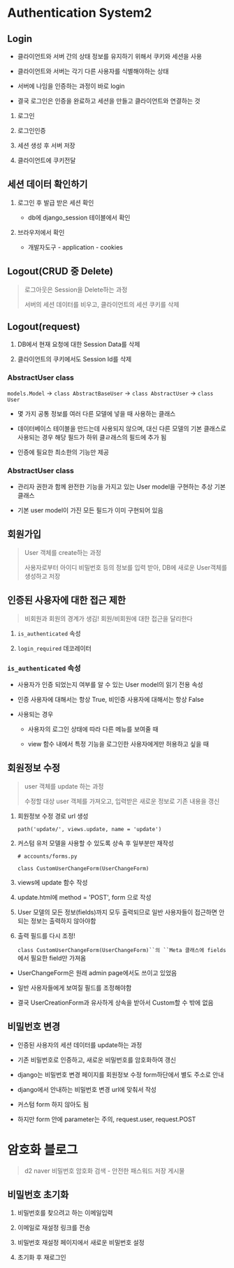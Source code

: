 # Authentication System2

## Login

- 클라이언트와 서버 간의 상태 정보를 유지하기 위해서 쿠키와 세션을 사용

- 클라이언트와 서버는 각기 다른 사용자를 식별해야하는 상태

- 서버에 나임을 인증하는 과정이 바로 login

- 결국 로그인은 인증을 완료하고 세션을 만들고 클라이언트와 연결하는 것
1. 로그인

2. 로그인인증

3. 세션 생성 후 서버 저장

4. 클라이언트에 쿠키전달



## 세션 데이터 확인하기

1. 로그인 후 발급 받은 세션 확인
   
   - db에 django_session 테이블에서 확인

2. 브라우저에서 확인
   
   - 개발자도구 - application - cookies



## Logout(CRUD 중 Delete)

> 로그아웃은 Session을 Delete하는 과정
> 
> 서버의 세션 데이터를 비우고, 클라이언트의 세션 쿠키를 삭제



## Logout(request)

1. DB에서 현재 요청에 대한 Session Data를 삭제

2. 클라이언트의 쿠키에서도 Session Id를 삭제





### AbstractUser class

`models.Model` -> `class AbstractBaseUser` -> `class AbstractUser` -> `class User`

- 몇 가지 공통 정보를 여러 다른 모델에 넣을 때 사용하는 클래스

- 데이터베이스 테이블을 만드는데 사용되지 않으며, 대신 다른 모델의 기본 클래스로 사용되는 경우 해당 필드가 하위 클ㄹ래스의 필드에 추가 됨

- 인증에 필요한 최소한의 기능만 제공



### AbstractUser class

- 관리자 권한과 함께 완전한 기능을 가지고 있는 User model을 구현하는 추상 기본 클래스

- 기본 user model이 가진 모든 필드가 이미 구현되어 있음



## 회원가입

> User 객체를 create하는 과정
> 
> 사용자로부터 아이디 비밀번호 등의 정보를 입력 받아, DB에 새로운 User객체를 생성하고 저장



## 인증된 사용자에 대한 접근 제한

> 비회원과 회원의 경계가 생김! 회원/비회원에 대한 접근을 달리한다

1. `is_authenticated` 속성

2. `login_required` 데코레이터



### `is_authenticated` 속성

- 사용자가 인증 되었는지 여부를 알 수 있는 User model의 읽기 전용 속성

- 인증 사용자에 대해서는 항상 True, 비인증 사용자에 대해서는 항상 False

- 사용되는 경우
  
  - 사용자의 로그인 상태에 따라 다른 메뉴를 보여줄 때
  
  - view 함수 내에서 특정 기능을 로그인한 사용자에게만 허용하고 싶을 때







## 회원정보 수정

> user 객체를 update 하는 과정
> 
> 수정할 대상 user 객체를 가져오고, 입력받은 새로운 정보로 기존 내용을 갱신

1. 회원정보 수정 경로 url 생성
   
   `path('update/', views.update, name = 'update')`

2. 커스텀 유저 모델을 사용할 수 있도록 상속 후 일부분만 재작성
   
   `# accounts/forms.py`
   
   `class CustomUserChangeForm(UserChangeForm)`

3. views에 update 함수 작성

4. update.html에 method = 'POST', form 으로 작성

5. User 모델의 모든 정보(fields)까지 모두 출력되므로 일반 사용자들이 접근하면 안되는 정보는 출력하지 않아야함

6. 출력 필드를 다시 조정!
   
   `class CustomUserChangeForm(UserChangeForm)``의 ``Meta 클래스에 fields`에서 필요한 field만 가져옴
- UserChangeForm은 원래 admin page에서도 쓰이고 있었음

- 일반 사용자들에게 보여질 필드를 조정해야함

- 결국 UserCreationForm과 유사하게 상속을 받아서 Custom할 수 밖에 없음

## 비밀번호 변경

- 인증된 사용자의 세션 데이터를 update하는 과정

- 기존 비밀번호로 인증하고, 새로운 비밀번호를 암호화하여 갱신

- django는 비밀번호 변경 페이지를 회원정보 수정 form하단에서 별도 주소로 안내

- django에서 안내하는 비밀번호 변경 url에 맞춰서 작성

- 커스텀 form 하지 않아도 됨

- 하지만 form 안에 parameter는 주의, request.user, request.POST





# 암호화 블로그

> d2 naver 비밀번호 암호화 검색 - 안전한 패스워드 저장 게시물





## 비밀번호 초기화

1. 비밀번호를 찾으려고 하는 이메일입력

2. 이메일로 재설정 링크를 전송

3. 비밀번호 재설정 페이지에서 새로운 비밀번호 설정

4. 초기화 후 재로그인


